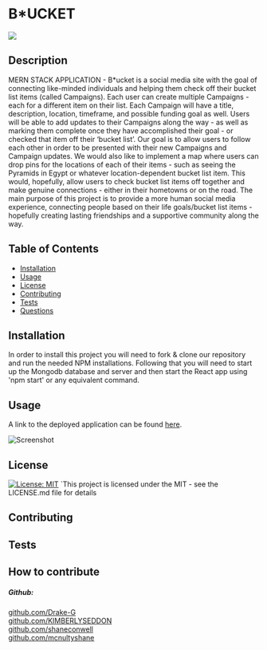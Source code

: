 # B*UCKET 

<a href="https://opensource.org/licenses/MIT" alt="License">
        <img src="https://img.shields.io/badge/license-MIT-brightgreen" /></a>
  
  ## Description
  MERN STACK APPLICATION -    B*ucket is a social media site with the goal of connecting like-minded individuals and helping them check off their bucket list items (called Campaigns). Each user can create multiple Campaigns - each for a different item on their list. Each Campaign will have a title, description, location, timeframe, and possible funding goal as well. Users will be able to add updates to their Campaigns along the way - as well as marking them complete once they have accomplished their goal - or checked that item off their ‘bucket list’. Our goal is to allow users to follow each other in order to be presented with their new Campaigns and Campaign updates. We would also like to implement a map where users can drop pins for the locations of each of their items - such as seeing the Pyramids in Egypt or whatever location-dependent bucket list item. This would, hopefully, allow users to check bucket list items off together and make genuine connections - either in their hometowns or on the road. The main purpose of this project is to provide a more human social media experience, connecting people based on their life goals/bucket list items - hopefully creating lasting friendships and a supportive community along the way.

  ## Table of Contents

  - [Installation](#installation)
  - [Usage](#usage)
  - [License](#license)
  - [Contributing](#Contributing)
  - [Tests](Test)
  - [Questions](Questions)

  ## Installation
  In order to install this project you will need to fork & clone our repository and run the needed NPM installations. Following that you will need to start up the Mongodb database and server and then start the React app using 'npm start' or any equivalent command.
  ## Usage
  A link to the deployed application can be found [here](https://bucket--s.herokuapp.com).

  ![Screenshot](./client/src/images/screencap.jpg)
    
  ## License
  [![License: MIT](https://img.shields.io/badge/License-MIT-yellow.svg)](https://opensource.org/licenses/MIT) 
   `This project is licensed under the MIT  - see the LICENSE.md file for details

  ## Contributing
  

  ## Tests

  ## How to contribute
  

 ##### Github: 
 [github.com/Drake-G](https://github.com/Drake-G)<br>
 [github.com/KIMBERLYSEDDON](https://github.com/KIMBERLYSEDDON)<br>
 [github.com/shaneconwell](https://github.com/shaneconwell)<br>
 [github.com/mcnultyshane](https://github.com/mcnultyshane)
